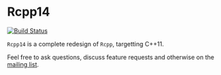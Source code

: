 Rcpp14
=======

[![Build Status](https://travis-ci.org/Rcpp11/Rcpp14.png)](https://travis-ci.org/Rcpp11/Rcpp14)

`Rcpp14` is a complete redesign of `Rcpp`, targetting C++11.

Feel free to ask questions, discuss feature requests and otherwise on
the [mailing list](https://groups.google.com/forum/#!forum/r-and-cpp).
